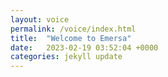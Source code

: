 ```yaml
---
layout: voice
permalink: /voice/index.html
title:  "Welcome to Emersa"
date:   2023-02-19 03:52:04 +0000
categories: jekyll update
---
```

